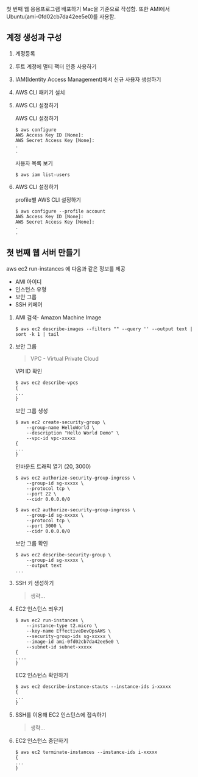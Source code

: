 첫 번째 웹 응용프로그램 배포하기
Mac을 기준으로 작성함.
또한 AMI에서 Ubuntu(ami-0fd02cb7da42ee5e0)를 사용함.

## 계정 생성과 구성
1. 계정등록

1. 루트 계정에 멀티 팩터 인증 사용하기

1. IAM(Identity Access Management)에서 신규 사용자 생성하기

1. AWS CLI 패키기 설치

1. AWS CLI 설정하기

   AWS CLI 설정하기
   ```
   $ aws configure
   AWS Access Key ID [None]:
   AWS Secret Access Key [None]:
   .
   .
   ```
   사용자 목록 보기
   ```
   $ aws iam list-users
   ```

1. AWS CLI 설정하기

   profile별 AWS CLI 설정하기
   ```
   $ aws configure --profile account
   AWS Access Key ID [None]:
   AWS Secret Access Key [None]:
   .
   .
   ```

## 첫 번째 웹 서버 만들기
aws ec2 run-instances 에 다음과 같은 정보를 제공
- AMI 아이디
- 인스턴스 유형
- 보안 그룹
- SSH 키페어

1. AMI 검색- Amazon Machine Image
   ```
   $ aws ec2 describe-images --filters "" --query '' --output text | sort -k 1 | tail
   ```

1. 보안 그룹
   > VPC - Virtual Private Cloud

   VPI ID 확인
   ```
   $ aws ec2 describe-vpcs
   {
   ...
   }
   ```

   보안 그룹 생성
   ```
   $ aws ec2 create-security-group \
       --group-name HelloWorld \
       --description "Hello World Demo" \
       --vpc-id vpc-xxxxx
   {
   ...
   }
   ```

   인바운드 트래픽 열기 (20, 3000)
   ```
   $ aws ec2 authorize-security-group-ingress \
       --group-id sg-xxxxx \
       --protocol tcp \
       --port 22 \
       --cidr 0.0.0.0/0

   $ aws ec2 authorize-security-group-ingress \
       --group-id sg-xxxxx \
       --protocol tcp \
       --port 3000 \
       --cidr 0.0.0.0/0
   ```

   보안 그룹 확인
   ```
   $ aws ec2 describe-security-group \
       --group-id sg-xxxxx \
       --output text
   ...
   ```

3. SSH 키 생성하기
   > 생략...

4. EC2 인스턴스 띄우기
   ```
   $ aws ec2 run-instances \
       --instance-type t2.micro \
       --key-name EffectiveDevOpsAWS \
       --security-group-ids sg-xxxxx \
       --image-id ami-0fd02cb7da42ee5e0 \
       --subnet-id subnet-xxxxx
   {
   ....
   }
   ```

   EC2 인스턴스 확인하기
   ```
   $ aws ec2 describe-instance-stauts --instance-ids i-xxxxx
   {
   ...
   }
   ```

5. SSH를 이용해 EC2 인스턴스에 접속하기
   > 생략...

6. EC2 인스턴스 중단하기
   ```
   $ aws ec2 terminate-instances --instance-ids i-xxxxx
   {
   ...
   }
   ```
